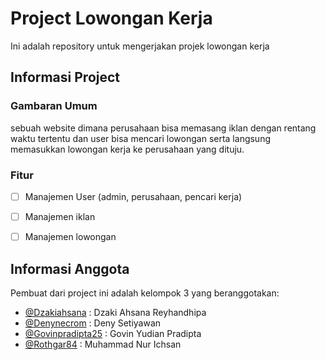 # Project Lowongan Kerja
Ini adalah repository untuk mengerjakan projek lowongan kerja

## Informasi Project

### Gambaran Umum 
sebuah website dimana perusahaan bisa memasang iklan dengan rentang waktu tertentu dan user bisa mencari lowongan serta langsung memasukkan lowongan kerja ke perusahaan yang dituju.

### Fitur
- [ ] Manajemen User (admin, perusahaan, pencari kerja)
- [ ] Manajemen iklan
- [ ] Manajemen lowongan


## Informasi Anggota
Pembuat dari project ini adalah kelompok 3 yang beranggotakan:
- [@Dzakiahsana](https://github.com/dzakiahsana)          : Dzaki Ahsana Reyhandhipa
- [@Denynecrom](https://github.com/Denynecrom)            : Deny Setiyawan
- [@Govinpradipta25](https://github.com/govinpradipta25)  : Govin Yudian Pradipta
- [@Rothgar84](https://github.com/rothgar84)              : Muhammad Nur Ichsan
